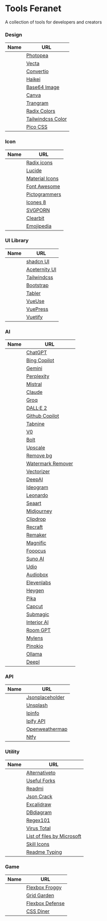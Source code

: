 <link rel="stylesheet" href="https://cdn.jsdelivr.net/npm/@picocss/pico@2/css/pico.min.css" />
<style> img { width: 12px; } </style>

# Tools Feranet

A collection of tools for developers and creators

<main class="container">

### Design

| Name                                                      | URL                                                                  |
| --------------------------------------------------------- | -------------------------------------------------------------------- |
| <img src="https://www.photopea.com/promo/icon512.png"  /> | [Photopea](https://www.photopea.com/)                                |
| <img src="https://vecta.io/favicon.ico" />                | [Vecta](https://vecta.io/nano)                                       |
| <img src="https://convertio.co/favicon.ico" />            | [Convertio](https://convertio.co)                                    |
| <img src="https://haikei.app/favicon.ico" />              | [Haikei](https://haikei.app/)                                        |
| <img src="https://www.base64-image.de/favicon.ico" />     | [Base64 Image](https://www.base64-image.de/)                         |
| <img src="https://www.canva.com/favicon.ico" />           | [Canva](https://www.canva.com/)                                      |
| <img src="https://www.trangram.com/favicon.ico" />        | [Trangram](https://www.trangram.com/)                                |
| <img src="https://www.radix-ui.com/favicon.ico" />        | [Radix Colors](https://www.radix-ui.com/colors)                      |
| <img src="https://tailwindcss.com/favicon.ico" />         | [Tailwindcss Color](https://tailwindcss.com/docs/customizing-colors) |
| <img src="https://picocss.com/favicon.ico" />             | [Pico CSS](https://picocss.com/)                                     |

### Icon

| Name                                                | URL                                                   |
| --------------------------------------------------- | ----------------------------------------------------- |
| <img src="https://www.radix-ui.com/favicon.ico" />  | [Radix icons](https://www.radix-ui.com/icons)         |
| <img src="https://lucide.dev/favicon.ico" />        | [Lucide](https://lucide.dev/)                         |
| <img src="https://fonts.google.com/favicon.ico" />  | [Material Icons](https://fonts.google.com/icons)      |
| <img src="https://fontawesome.com/favicon.ico" />   | [Font Awesome](https://fontawesome.com/search)        |
| <img src="https://pictogrammers.com/favicon.ico" /> | [Pictogrammers](https://pictogrammers.com/libraries/) |
| <img src="https://icones8.fr/favicon.ico" />        | [Icones 8](https://icones8.fr/icons/color)            |
| <img src="https://svgporn.com/favicon.ico" />       | [SVGPORN](https://svgporn.com/)                       |
| <img src="https://clearbit.com/favicon.ico" />      | [Clearbit](https://clearbit.com/logo)                 |
| <img src="https://emojipedia.org/favicon.ico" />    | [Emojipedia](https://emojipedia.org/)                 |

### UI Library

| Name                                                 | URL                                         |
| ---------------------------------------------------- | ------------------------------------------- |
| <img src="https://ui.shadcn.com/favicon.ico" />      | [shadcn UI](https://ui.shadcn.com/)         |
| <img src="https://ui.aceternity.com/favicon.ico" />  | [Aceternity UI](https://ui.aceternity.com/) |
| <img src="https://tailwindcss.com/favicon.ico" />    | [Tailwindcss](https://tailwindcss.com/)     |
| <img src="https://getbootstrap.com/favicon.ico" />   | [Bootstrap](https://getbootstrap.com/)      |
| <img src="https://tabler.io/favicon.ico" />          | [Tabler](https://tabler.io/)                |
| <img src="https://vueuse.org/favicon.ico" />         | [VueUse](https://vueuse.org/)               |
| <img src="https://vuepress.vuejs.org/favicon.ico" /> | [VuePress](https://vuepress.vuejs.org/)     |
| <img src="https://vuetifyjs.com/favicon.ico" />      | [Vuetify](https://vuetifyjs.com/en/)        |

### AI

| Name                                                       | URL                                                   |
| ---------------------------------------------------------- | ----------------------------------------------------- |
| <img src="https://chat.openai.com/favicon.ico" />          | [ChatGPT](https://chat.openai.com/)                   |
| <img src="https://www.bing.com/favicon.ico" />             | [Bing Copilot](https://www.bing.com/chat)             |
| <img src="https://gemini.google.com/favicon.ico" />        | [Gemini](https://gemini.google.com/)                  |
| <img src="https://www.perplexity.ai/favicon.ico" />        | [Perplexity](https://www.perplexity.ai/)              |
| <img src="https://mistral.ai/favicon.ico" />               | [Mistral](https://mistral.ai/)                        |
| <img src="https://claude.ai/favicon.ico" />                | [Claude](https://claude.ai/)                          |
| <img src="https://groq.com/favicon.ico" />                 | [Groq](https://groq.com/)                             |
| <img src="https://openai.com/favicon.ico" />               | [DALL·E 2](https://openai.com/dall-e-2)               |
| <img src="https://copilot.github.com/favicon.ico" />       | [Github Copilot](https://copilot.github.com/)         |
| <img src="https://www.tabnine.com/favicon.ico" />          | [Tabnine](https://www.tabnine.com/)                   |
| <img src="https://v0.dev/favicon.ico" />                   | [V0](https://v0.dev/)                                 |
| <img src="https://bolt.new/favicon.ico" />                 | [Bolt](https://bolt.new/)                             |
| <img src="https://www.upscale.media/favicon.ico" />        | [Upscale](https://www.upscale.media/)                 |
| <img src="https://www.remove.bg/favicon.ico" />            | [Remove bg](https://www.remove.bg/)                   |
| <img src="https://www.watermarkremover.io/favicon.ico" />  | [Watermark Remover](https://www.watermarkremover.io/) |
| <img src="https://vectorizer.ai/favicon.ico" />            | [Vectorizer](https://vectorizer.ai/)                  |
| <img src="https://deepai.org/favicon.ico" />               | [DeepAI](https://deepai.org/)                         |
| <img src="https://ideogram.ai/favicon.ico" />              | [Ideogram](https://ideogram.ai/)                      |
| <img src="https://leonardo.ai/favicon.ico" />              | [Leonardo](https://leonardo.ai/)                      |
| <img src="https://www.seaart.ai/favicon.ico" />            | [Seaart](https://www.seaart.ai/)                      |
| <img src="https://www.midjourney.com/favicon.ico" />       | [Midjourney](https://www.midjourney.com/)             |
| <img src="https://clipdrop.co/favicon.ico" />              | [Clipdrop](https://clipdrop.co/)                      |
| <img src="https://www.recraft.ai/favicon.ico" />           | [Recraft](https://www.recraft.ai/)                    |
| <img src="https://remaker.ai/favicon.ico" />               | [Remaker](https://remaker.ai/)                        |
| <img src="https://magnific.ai/favicon.ico" />              | [Magnific](https://magnific.ai/)                      |
| <img src="https://github.com/favicon.ico" />               | [Fooocus](https://github.com/lllyasviel/Fooocus)      |
| <img src="https://www.suno.ai/favicon.ico" />              | [Suno AI](https://www.suno.ai/)                       |
| <img src="https://www.udio.com/favicon.ico" />             | [Udio](https://www.udio.com/)                         |
| <img src="https://audiobox.metademolab.com/favicon.ico" /> | [Audiobox](https://audiobox.metademolab.com/)         |
| <img src="https://elevenlabs.io/favicon.ico" />            | [Elevenlabs](https://elevenlabs.io/)                  |
| <img src="https://www.heygen.com/favicon.ico" />           | [Heygen](https://www.heygen.com/)                     |
| <img src="https://pika.art/favicon.ico" />                 | [Pika](https://pika.art/)                             |
| <img src="https://www.capcut.com/favicon.ico" />           | [Capcut](https://www.capcut.com/)                     |
| <img src="https://www.submagic.co/favicon.ico" />          | [Submagic](https://www.submagic.co/)                  |
| <img src="https://interiorai.com/favicon.ico" />           | [Interior AI](https://interiorai.com/)                |
| <img src="https://www.roomgpt.io/favicon.ico" />           | [Room GPT](https://www.roomgpt.io/)                   |
| <img src="https://mylens.ai/favicon.ico" />                | [Mylens](https://mylens.ai/)                          |
| <img src="https://pinokio.computer/favicon.ico" />         | [Pinokio](https://pinokio.computer/)                  |
| <img src="https://ollama.com/favicon.ico" />               | [Ollama](https://ollama.com/)                         |
| <img src="https://www.deepl.com/favicon.ico" />            | [Deepl](https://www.deepl.com/translator)             |

### API

| Name                                                           | URL                                                      |
| -------------------------------------------------------------- | -------------------------------------------------------- |
| <img src="https://jsonplaceholder.typicode.com/favicon.ico" /> | [Jsonplaceholder](https://jsonplaceholder.typicode.com/) |
| <img src="https://unsplash.com/favicon.ico" />                 | [Unsplash](https://unsplash.com/developers)              |
| <img src="https://ipinfo.io/favicon.ico" />                    | [Ipinfo](https://ipinfo.io/)                             |
| <img src="https://www.ipify.org/favicon.ico" />                | [Ipify API](https://www.ipify.org/)                      |
| <img src="https://openweathermap.org/favicon.ico" />           | [Openweathermap](https://openweathermap.org/)            |
| <img src="https://ntfy.sh/favicon.ico" />                      | [Ntfy](https://ntfy.sh/)                                 |

### Utility

| Name                                                              | URL                                                                 |
| ----------------------------------------------------------------- | ------------------------------------------------------------------- |
| <img src="https://alternativeto.net/favicon.ico" />               | [Alternativeto](https://alternativeto.net/)                         |
| <img src="https://useful-forks.github.io/favicon.ico" />          | [Useful Forks](https://useful-forks.github.io/)                     |
| <img src="https://readmi.xyz/favicon.ico" />                      | [Readmi](https://readmi.xyz/)                                       |
| <img src="https://jsoncrack.com/favicon.ico" />                   | [Json Crack](https://jsoncrack.com/)                                |
| <img src="https://excalidraw.com/favicon.ico" />                  | [Excalidraw](https://excalidraw.com/)                               |
| <img src="https://dbdiagram.io/favicon.ico" />                    | [DBdiagram](https://dbdiagram.io/home)                              |
| <img src="https://regex101.com/favicon.ico" />                    | [Regex101](https://regex101.com/)                                   |
| <img src="https://www.virustotal.com/favicon.ico" />              | [Virus Total](https://www.virustotal.com/gui/home/upload)           |
| <img src="https://files.rg-adguard.net/favicon.ico" />            | [List of files by Microsoft](https://files.rg-adguard.net/category) |
| <img src="https://skillicons.dev/favicon.ico" />                  | [Skill Icons](https://skillicons.dev/)                              |
| <img src="https://readme-typing-svg.herokuapp.com/favicon.ico" /> | [Readme Typing](https://readme-typing-svg.herokuapp.com/)           |

### Game

| Name                                                    | URL                                               |
| ------------------------------------------------------- | ------------------------------------------------- |
| <img src="https://flexboxfroggy.com/favicon.ico" />     | [Flexbox Froggy](https://flexboxfroggy.com)       |
| <img src="https://cssgridgarden.com/favicon.ico" />     | [Grid Garden](https://cssgridgarden.com/)         |
| <img src="http://www.flexboxdefense.com/favicon.ico" /> | [Flexbox Defense](http://www.flexboxdefense.com/) |
| <img src="https://flukeout.github.io/favicon.ico" />    | [CSS Diner](https://flukeout.github.io/)          |

</main>
